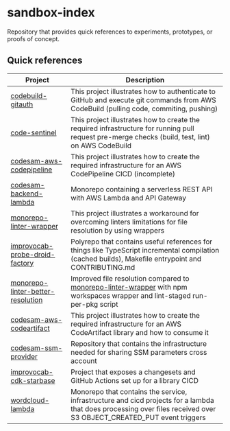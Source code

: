 # sandbox-index

Repository that provides quick references to experiments, prototypes, or proofs of concept.

## Quick references

| Project                                                                                         | Description                                                                                                                                                                     |
| ----------------------------------------------------------------------------------------------- | ------------------------------------------------------------------------------------------------------------------------------------------------------------------------------- |
| [codebuild-gitauth](https://github.com/dtudo/codebuild-gitauth)                                 | This project illustrates how to authenticate to GitHub and execute git commands from AWS CodeBuild (pulling code, commiting, pushing)                                           |
| [code-sentinel](https://github.com/dtudo/code-sentinel)                                         | This project illustrates how to create the required infrastructure for running pull request pre-merge checks (build, test, lint) on AWS CodeBuild                               |
| [codesam-aws-codepipeline](https://github.com/dtudo/code-sentinel)                              | This project illustrates how to create the required infrastructure for an AWS CodePipeline CICD (incomplete)                                                                    |
| [codesam-backend-lambda](https://github.com/dtudo/codesam-backend-lambda)                       | Monorepo containing a serverless REST API with AWS Lambda and API Gateway                                                                                                       |
| [monorepo-linter-wrapper](https://github.com/dtudo/monorepo-linter-wrapper)                     | This project illustrates a workaround for overcoming linters limitations for file resolution by using wrappers                                                                  |
| [improvocab-probe-droid-factory](https://github.com/dtudo/improvocab-probe-droid-factory)       | Polyrepo that contains useful references for things like TypeScript incremental compilation (cached builds), Makefile entrypoint and CONTRIBUTING.md                            |
| [monorepo-linter-better-resolution](https://github.com/dtudo/monorepo-linter-better-resolution) | Improved file resolution compared to [monorepo-linter-wrapper](https://github.com/dtudo/monorepo-linter-wrapper) with npm workspaces wrapper and lint-staged run-per-pkg script |
| [codesam-aws-codeartifact](https://github.com/dtudo/codesam-aws-codeartifact)                   | This project illustrates how to create the required infrastructure for an AWS CodeArtifact library and how to consume it                                                        |
| [codesam-ssm-provider](https://github.com/dtudo/codesam-ssm-provider)                           | Repository that contains the infrastructure needed for sharing SSM parameters cross account                                                                                     |
| [improvocab-cdk-starbase](https://github.com/dtudo/improvocab-cdk-starbase)                     | Project that exposes a changesets and GitHub Actions set up for a library CICD                                                                                                  |
| [wordcloud-lambda](https://github.com/dtudo/wordcloud-lambda)                                   | Monorepo that contains the service, infrastructure and cicd projects for a lambda that does processing over files received over S3 OBJECT_CREATED_PUT event triggers            |
